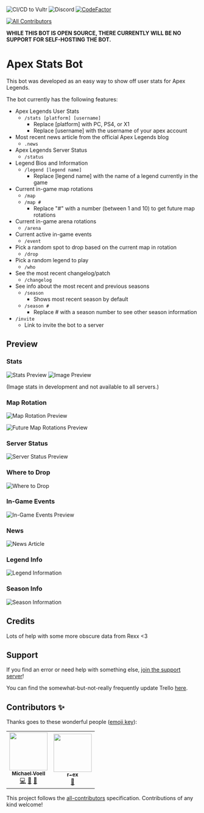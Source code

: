 ![CI/CD to Vultr](https://github.com/SDCore/ApexStats/workflows/CI/CD%20to%20Vultr/badge.svg) ![Discord](https://img.shields.io/discord/664717517666910220?label=Support%20Server) [![CodeFactor](https://www.codefactor.io/repository/github/sdcore/apex-stats-bot/badge)](https://www.codefactor.io/repository/github/sdcore/apex-stats-bot)

<!-- ALL-CONTRIBUTORS-BADGE:START - Do not remove or modify this section -->

[![All Contributors](https://img.shields.io/badge/all_contributors-2-orange.svg?style=flat-square)](#contributors-)

<!-- ALL-CONTRIBUTORS-BADGE:END -->

**WHILE THIS BOT IS OPEN SOURCE, THERE CURRENTLY WILL BE NO SUPPORT FOR SELF-HOSTING THE BOT.**

# Apex Stats Bot

This bot was developed as an easy way to show off user stats for Apex Legends.

The bot currently has the following features:

-   Apex Legends User Stats
    -   `/stats [platform] [username]`
        -   Replace [platform] with PC, PS4, or X1
        -   Replace [username] with the username of your apex account
-   Most recent news article from the official Apex Legends blog
    -   `.news`
-   Apex Legends Server Status
    -   `/status`
-   Legend Bios and Information
    -   `/legend [legend name]`
        -   Replace [legend name] with the name of a legend currently in the game
-   Current in-game map rotations
    -   `/map`
    -   `/map #`
        -   Replace "#" with a number (between 1 and 10) to get future map rotations
-   Current in-game arena rotations
    -   `/arena`
-   Current active in-game events
    -   `/event`
-   Pick a random spot to drop based on the current map in rotation
    -   `/drop`
-   Pick a random legend to play
    -   `/who`
-   See the most recent changelog/patch
    -   `/changelog`
-   See info about the most recent and previous seasons
    -   `/season`
        -   Shows most recent season by default
    -   `/season #`
        -   Replace # with a season number to see other season information
-   `/invite`
    -   Link to invite the bot to a server

## Preview

### Stats

![Stats Preview](https://sdcore.dev/i/daowc2pz.png)
![Image Preview](https://sdcore.dev/i/u3b1q1nd.png)

(Image stats in development and not available to all servers.)

### Map Rotation

![Map Rotation Preview](https://sdcore.dev/i/briwawad.png)

![Future Map Rotations Preview](https://sdcore.dev/i/4y92fwmt.png)

### Server Status

![Server Status Preview](https://sdcore.dev/i/9bfpq67r.png)

### Where to Drop

![Where to Drop](https://sdcore.dev/i/c1uz5tk1.png)

### In-Game Events

![In-Game Events Preview](https://sdcore.dev/i/kmmlrir5.png)

### News

![News Article](https://sdcore.dev/i/0gof7do3.png)

### Legend Info

![Legend Information](https://sdcore.dev/i/bu4knvzk.png)

### Season Info

![Season Information](https://sdcore.dev/i/xs2o6ad4.png)

## Credits

Lots of help with some more obscure data from Rexx <3

## Support

If you find an error or need help with something else, [join the support server](https://discord.gg/eH8VxssFW6)!

You can find the somewhat-but-not-really frequently update Trello [here](https://trello.com/b/PGSmA4op/apex-legends-discord-stats-bot).

## Contributors ✨

Thanks goes to these wonderful people ([emoji key](https://allcontributors.org/docs/en/emoji-key)):

<!-- ALL-CONTRIBUTORS-LIST:START - Do not remove or modify this section -->
<!-- prettier-ignore-start -->
<!-- markdownlint-disable -->
<table>
  <tr>
    <td align="center"><a href="https://sdcore.github.io"><img src="https://avatars.githubusercontent.com/u/5140203?v=4?s=100" width="100px;" alt=""/><br /><sub><b>Michael Voell</b></sub></a><br /><a href="https://github.com/SDCore/Apex-Stats-Bot/commits?author=SDCore" title="Code">💻</a> <a href="#data-SDCore" title="Data">🔣</a> <a href="#design-SDCore" title="Design">🎨</a></td>
    <td align="center"><a href="http://stats.alphaleagues.com"><img src="https://avatars.githubusercontent.com/u/67599507?v=4?s=100" width="100px;" alt=""/><br /><sub><b>r-ex</b></sub></a><br /><a href="#data-r-ex" title="Data">🔣</a></td>
  </tr>
</table>

<!-- markdownlint-restore -->
<!-- prettier-ignore-end -->

<!-- ALL-CONTRIBUTORS-LIST:END -->

This project follows the [all-contributors](https://github.com/all-contributors/all-contributors) specification. Contributions of any kind welcome!
